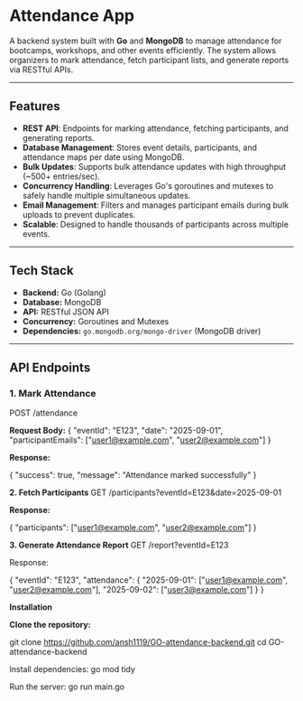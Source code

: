 # Attendance App

A backend system built with **Go** and **MongoDB** to manage attendance for bootcamps, workshops, and other events efficiently. The system allows organizers to mark attendance, fetch participant lists, and generate reports via RESTful APIs.

---

## Features

- **REST API**: Endpoints for marking attendance, fetching participants, and generating reports.
- **Database Management**: Stores event details, participants, and attendance maps per date using MongoDB.
- **Bulk Updates**: Supports bulk attendance updates with high throughput (~500+ entries/sec).
- **Concurrency Handling**: Leverages Go's goroutines and mutexes to safely handle multiple simultaneous updates.
- **Email Management**: Filters and manages participant emails during bulk uploads to prevent duplicates.
- **Scalable**: Designed to handle thousands of participants across multiple events.

---

## Tech Stack

- **Backend:** Go (Golang)
- **Database:** MongoDB
- **API:** RESTful JSON API
- **Concurrency:** Goroutines and Mutexes
- **Dependencies:** `go.mongodb.org/mongo-driver` (MongoDB driver)

---

## API Endpoints

### 1. Mark Attendance

POST /attendance

**Request Body:**
{
  "eventId": "E123",
  "date": "2025-09-01",
  "participantEmails": ["user1@example.com", "user2@example.com"]
}


**Response:**

{
  "success": true,
  "message": "Attendance marked successfully"
}

**2. Fetch Participants**
GET /participants?eventId=E123&date=2025-09-01


**Response:**

{
  "participants": ["user1@example.com", "user2@example.com"]
}

**3. Generate Attendance Report**
GET /report?eventId=E123


Response:

{
  "eventId": "E123",
  "attendance": {
    "2025-09-01": ["user1@example.com", "user2@example.com"],
    "2025-09-02": ["user3@example.com"]
  }
}

**Installation**

**Clone the repository:**

git clone https://github.com/ansh1119/GO-attendance-backend.git
cd GO-attendance-backend


Install dependencies: go mod tidy


Run the server: go run main.go
